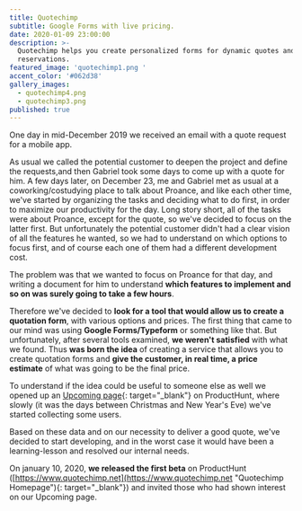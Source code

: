```yaml
---
title: Quotechimp
subtitle: Google Forms with live pricing.
date: 2020-01-09 23:00:00
description: >-
  Quotechimp helps you create personalized forms for dynamic quotes and
  reservations.
featured_image: 'quotechimp1.png '
accent_color: '#062d38'
gallery_images:
  - quotechimp4.png
  - quotechimp3.png
published: true
---
```


One day in mid-December 2019 we received an email with a quote request for a mobile app.

As usual we called the potential customer to deepen the project and define the requests,and then Gabriel took some days to come up with a quote for him. A few days later, on December 23, me and Gabriel met as usual at a coworking/costudying place to talk about Proance, and like each other time, we've started by organizing the tasks and deciding what to do first, in order to maximize our productivity for the day. Long story short, all of the tasks were about Proance, except for the quote, so we've decided to focus on the latter first. But unfortunately the potential customer didn't had a clear vision of all the features he wanted, so we had to understand on which options to focus first, and of course each one of them had a different development cost.

The problem was that we wanted to focus on Proance for that day, and writing a document for him to understand **which features to implement and so on was surely going to take a few hours**.

Therefore we've decided to **look for a tool that would allow us to create a quotation form**, with various options and prices. The first thing that came to our mind was using **Google Forms/Typeform** or something like that. But unfortunately, after several tools examined, **we weren't satisfied** with what we found. Thus **was born the idea** of creating a service that allows you to create quotation forms and **give the customer, in real time, a price estimate** of what was going to be the final price.

To understand if the idea could be useful to someone else as well we opened up an [Upcoming page](https://www.producthunt.com/upcoming/quotechimp "Quotechimp's Upcoming page"){: target="_blank"} on ProductHunt, where slowly (it was the days between Christmas and New Year's Eve) we've started collecting some users.

Based on these data and on our necessity to deliver a good quote, we've decided to start developing, and in the worst case it would have been a learning-lesson and resolved our internal needs.

On january 10, 2020, **we released the first beta** on ProductHunt ([https://www.quotechimp.net](https://www.quotechimp.net "Quotechimp Homepage"){: target="_blank"}) and invited those who had shown interest on our Upcoming page.